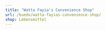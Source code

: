 ```yaml
---
title: "Watta Fayia's Convenience Shop"
url: /buedu/watta-fayias-convenience-shop/
shop: Lebensmittel
---
```

